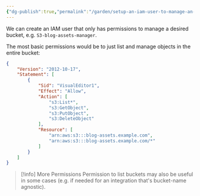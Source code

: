 ```yaml
---
{"dg-publish":true,"permalink":"/garden/setup-an-iam-user-to-manage-an-s3-bucket/","tags":["aws","how-to"],"created":"2024-03-05T18:07:23.783+01:00","updated":"2024-03-05T18:18:59.546+01:00"}
---
```


We can create an  IAM user that only has permissions to manage a desired bucket, e.g. `S3-blog-assets-manager`.

The most basic permissions would be to just list and manage objects in the entire bucket:

```json
{
    "Version": "2012-10-17",
    "Statement": [
        {
            "Sid": "VisualEditor1",
            "Effect": "Allow",
            "Action": [
                "s3:List*",
                "s3:GetObject",
                "s3:PutObject",
                "s3:DeleteObject"
            ],
            "Resource": [
                "arn:aws:s3:::blog-assets.example.com",
                "arn:aws:s3:::blog-assets.example.com/*"
            ]
        }
    ]
}
```

> [!info] More Permissions
> Permission to list buckets may also be useful in some cases (e.g. if needed for an integration that's bucket-name agnostic).
